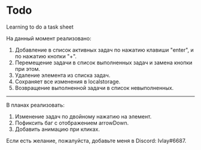 # Todo
Learning to do a task sheet

На данный момент реализовано: 
1. Добавление в список активных задач по нажатию клавиши "enter", и по нажатию кнопки "+".
2. Перемещение задачи в список выполненных задач и замена кнопки при этом.
3. Удаление элемента из списка задач.
4. Сохраняeт все изменения в localstorage.
5. Возвращение выполненной задачи в список невыполненных.
--------------------------------------------------------

В планах реализовать: 
1. Изменение задач по двойному нажатию на элемент.
2. Пофиксить баг с отображением arrowDown.
3. Добавить анимацию при кликах.

Если есть желание, пожалуйста, добавьте меня в Discord: Ivlay#6687.


